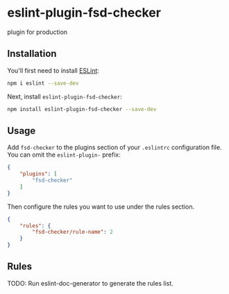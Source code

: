 # eslint-plugin-fsd-checker

plugin for production

## Installation

You'll first need to install [ESLint](https://eslint.org/):

```sh
npm i eslint --save-dev
```

Next, install `eslint-plugin-fsd-checker`:

```sh
npm install eslint-plugin-fsd-checker --save-dev
```

## Usage

Add `fsd-checker` to the plugins section of your `.eslintrc` configuration file. You can omit the `eslint-plugin-` prefix:

```json
{
    "plugins": [
        "fsd-checker"
    ]
}
```


Then configure the rules you want to use under the rules section.

```json
{
    "rules": {
        "fsd-checker/rule-name": 2
    }
}
```

## Rules

<!-- begin auto-generated rules list -->
TODO: Run eslint-doc-generator to generate the rules list.
<!-- end auto-generated rules list -->


